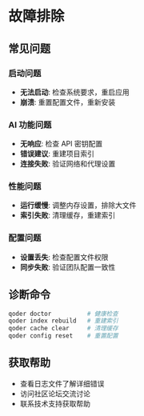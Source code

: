 # 故障排除

## 常见问题

### 启动问题
- **无法启动**: 检查系统要求，重启应用
- **崩溃**: 重置配置文件，重新安装

### AI 功能问题  
- **无响应**: 检查 API 密钥配置
- **错误建议**: 重建项目索引
- **连接失败**: 验证网络和代理设置

### 性能问题
- **运行缓慢**: 调整内存设置，排除大文件
- **索引失败**: 清理缓存，重建索引

### 配置问题
- **设置丢失**: 检查配置文件权限
- **同步失败**: 验证团队配置一致性

## 诊断命令

```bash
qoder doctor          # 健康检查
qoder index rebuild   # 重建索引  
qoder cache clear     # 清理缓存
qoder config reset    # 重置配置
```

## 获取帮助

- 查看日志文件了解详细错误
- 访问社区论坛交流讨论
- 联系技术支持获取帮助